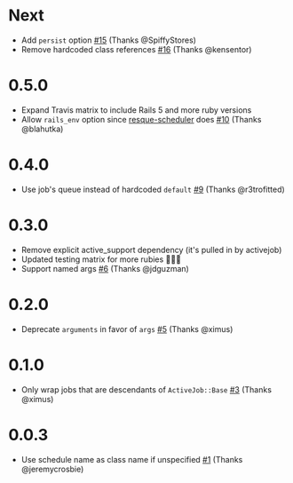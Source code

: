 # Next

- Add `persist` option [#15](https://github.com/JustinAiken/active_scheduler/pull/15) (Thanks @SpiffyStores)
- Remove hardcoded class references [#16](https://github.com/JustinAiken/active_scheduler/pull/16) (Thanks @kensentor)

# 0.5.0
- Expand Travis matrix to include Rails 5 and more ruby versions
- Allow `rails_env` option since [resque-scheduler](https://github.com/resque/resque-scheduler) does [#10](https://github.com/JustinAiken/active_scheduler/pull/10) (Thanks @blahutka)

# 0.4.0
- Use job's queue instead of hardcoded `default` [#9](https://github.com/JustinAiken/active_scheduler/pull/9) (Thanks @r3trofitted)

# 0.3.0

- Remove explicit active_support dependency (it's pulled in by activejob)
- Updated testing matrix for more rubies 💎💎💎
- Support named args [#6](https://github.com/JustinAiken/active_scheduler/pull/6) (Thanks @jdguzman)

# 0.2.0

- Deprecate `arguments` in favor of `args` [#5](https://github.com/JustinAiken/active_scheduler/pull/5) (Thanks @ximus)

# 0.1.0

- Only wrap jobs that are descendants of `ActiveJob::Base` [#3](https://github.com/JustinAiken/active_scheduler/pull/3) (Thanks @ximus)

# 0.0.3

- Use schedule name as class name if unspecified [#1](https://github.com/JustinAiken/active_scheduler/pull/1) (Thanks @jeremycrosbie)
